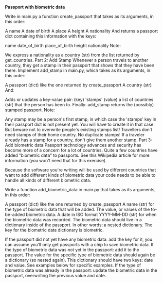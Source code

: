 **Passport with biometric data**

Write in main.py a function create_passport that takes as its arguments, in this order:

A name
A date of birth 
A place A height 
A nationality And returns a passport dict containing this information with the keys:

name date_of_birth place_of_birth height nationality Note:

We express a nationality as a country (str) from the list returned by get_countries. Part 2: Add Stamp Whenever a person travels to another country, they get a stamp in their passport that shows that they have been there. Implement add_stamp in main.py, which takes as its arguments, in this order:

A passport (dict) like the one returned by create_passport A country (str) And:

Adds or updates a key-value pair: (key) 'stamps' (value) a list of countries (str) that the person has been to. Finally: add_stamp returns the (possibly) stamped passport. Note:

Any stamp may be a person's first stamp, in which case the 'stamps' key in their passport dict is not present yet. You will have to create it in that case. But beware not to overwrite people's existing stamps list! Travellers don't need stamps of their home country. No duplicate stamps! If a traveler already has a stamp for a country, don't give them another stamp. Part 3: Add biometric data Passport technology advances and security has become more of a concern for a lot of countries. Quite a few countries have added "biometric data" to passports. See this Wikipedia article for more information (you won't need that for this exercise).

Because the software you're writing will be used by different countries that want to add different kinds of biometric data your code needs to be able to handle all kinds of different biometric data.

Write a function add_biometric_data in main.py that takes as its arguments, in this order:

A passport (dict) like the one returned by create_passport A name (str) for the type of biometric data that will be added. The value, or values of the to-be-added biometric data. A date in ISO format YYYY-MM-DD (str) for when the biometric data was recorded. The biometric data should live in a dictionary inside of the passport. In other words: a nested dictionary. The key for the biometric data dictionary is biometric.

If the passport did not yet have any biometric data: add the key for it, you can assume you'll only get passports with a chip to save biometric data. If the type of biometric data was not yet in the passport: add it to the passport. The value for the specific type of biometric data should again be a dictionary (so nested again). This dictionary should have two keys: date and value. See examples below for specific examples. If the type of biometric data was already in the passport: update the biometric data in the passport, overwriting the previous value and date.

